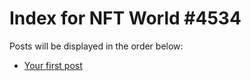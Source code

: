 # Index for NFT World #4534
Posts will be displayed in the order below:

- [Your first post](./001-first.md)

